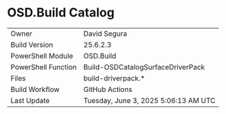 ﻿# OSD.Build Catalog

| | |
|-|-|
| Owner | David Segura |
| Build Version | 25.6.2.3 |
| PowerShell Module | OSD.Build |
| PowerShell Function | Build-OSDCatalogSurfaceDriverPack |
| Files | build-driverpack.* |
| Build Workflow | GitHub Actions |
| Last Update | Tuesday, June 3, 2025 5:06:13 AM UTC |
